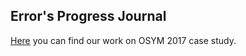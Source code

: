  ## Error's Progress Journal
  
 [Here](case_study1.html) you can find our work on OSYM 2017 case study.
